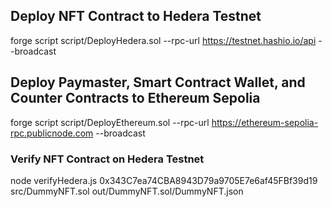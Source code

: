 ## Deploy NFT Contract to Hedera Testnet

forge script script/DeployHedera.sol --rpc-url https://testnet.hashio.io/api --broadcast

## Deploy Paymaster, Smart Contract Wallet, and Counter Contracts to Ethereum Sepolia

forge script script/DeployEthereum.sol --rpc-url https://ethereum-sepolia-rpc.publicnode.com --broadcast

### Verify NFT Contract on Hedera Testnet

node verifyHedera.js 0x343C7ea74CBA8943D79a9705E7e6af45FBf39d19 src/DummyNFT.sol out/DummyNFT.sol/DummyNFT.json